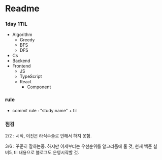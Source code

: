 # Readme

### 1day 1TIL

- Algorithm
  - Greedy
  - BFS
  - DFS
- Cs
- Backend
- Frontend
  - JS
  - TypeScript
  - React
    - Component




### rule

- commit rule : "study name" + til



### 점검

2/2 : 시작, 이전은 라식수술로 인해서 하지 못함.

3/6 : 꾸준히 잘하는중. 하지만 이제부터는 우선순위를 알고리즘에 둘 것, 현재 백준 실버5, til 내용으로 블로그도 운영시작할 것. 
